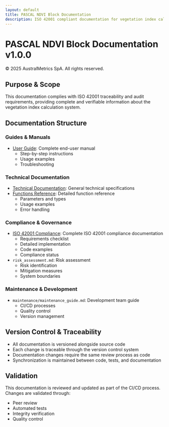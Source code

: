 ```yaml
---
layout: default
title: PASCAL NDVI Block Documentation
description: ISO 42001 compliant documentation for vegetation index calculation system
---
```


# PASCAL NDVI Block Documentation v1.0.0

© 2025 AustralMetrics SpA. All rights reserved.

## Purpose & Scope

This documentation complies with ISO 42001 traceability and audit requirements, providing complete and verifiable information about the vegetation index calculation system.

## Documentation Structure

### Guides & Manuals
- [User Guide](user_guide/user_guide.html): Complete end-user manual
  - Step-by-step instructions
  - Usage examples
  - Troubleshooting

### Technical Documentation
- [Technical Documentation](technical/technical_documentation.html): General technical specifications
- [Functions Reference](technical/functions_reference.html): Detailed function reference
  - Parameters and types
  - Usage examples
  - Error handling

### Compliance & Governance
- [ISO 42001 Compliance](compliance/iso42001_compliance.html): Complete ISO 42001 compliance documentation
  - Requirements checklist
  - Detailed implementation
  - Code examples
  - Compliance status
- `risk_assessment.md`: Risk assessment
  - Risk identification
  - Mitigation measures
  - System boundaries

### Maintenance & Development
- `maintenance/maintenance_guide.md`: Development team guide
  - CI/CD processes
  - Quality control
  - Version management

## Version Control & Traceability

- All documentation is versioned alongside source code
- Each change is traceable through the version control system
- Documentation changes require the same review process as code
- Synchronization is maintained between code, tests, and documentation

## Validation

This documentation is reviewed and updated as part of the CI/CD process. Changes are validated through:
- Peer review
- Automated tests
- Integrity verification
- Quality control


